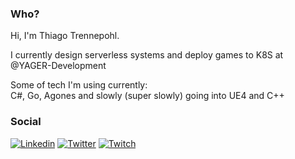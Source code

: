 
### Who?
Hi, I'm Thiago Trennepohl.

I currently design serverless systems and deploy games to K8S at @YAGER-Development

Some of tech I'm using currently:<br> 
C#, Go, Agones and slowly (super slowly) going into UE4 and C++

### Social

[![Linkedin](https://img.shields.io/badge/LinkedIn-blue?style=flat-square&logo=linkedin&labelColor=blue)](https://www.linkedin.com/in/thiago-tr/) 
[![Twitter](https://img.shields.io/badge/-Twitter-1ca0f1?style=flat-square&logo=twitter&logoColor=white)](https://twitter.com/pohl_thiago)
[![Twitch](https://img.shields.io/badge/-Twitch-6441a5?style=flat-square&logo=twitch&logoColor=white)](https://twitch.tv/thiagotr)

